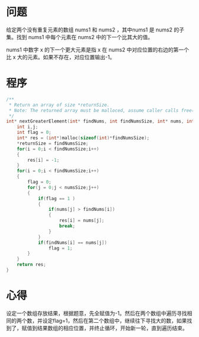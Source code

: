 # 问题
给定两个没有重复元素的数组 nums1 和 nums2 ，其中nums1 是 nums2 的子集。找到 nums1 中每个元素在 nums2 中的下一个比其大的值。

nums1 中数字 x 的下一个更大元素是指 x 在 nums2 中对应位置的右边的第一个比 x 大的元素。如果不存在，对应位置输出-1。
# 程序
```C
/**
 * Return an array of size *returnSize.
 * Note: The returned array must be malloced, assume caller calls free().
 */
int* nextGreaterElement(int* findNums, int findNumsSize, int* nums, int numsSize, int* returnSize) {
    int i,j;
    int flag = 0;
    int* res = (int*)malloc(sizeof(int)*findNumsSize);
    *returnSize = findNumsSize;
    for(i = 0;i < findNumsSize;i++)
    {
        res[i] = -1;
    }
    for(i = 0;i < findNumsSize;i++)
    {
        flag = 0;
        for(j = 0;j < numsSize;j++)
        { 
            if(flag == 1 )
            {
                if(nums[j] > findNums[i])
                {
                    res[i] = nums[j];
                    break;
                }
            }
            if(findNums[i] == nums[j])
                flag = 1;
        }
    }
    return res;
}
```
# 心得
设定一个数组存放结果，根据题意，先全赋值为-1。然后在两个数组中遍历寻找相同的两个数，并设定flag=1，然后在第二个数组中，继续往下寻找大的数，如果找到了，赋值到结果数组的相应位置，并终止循环，开始新一轮，直到遍历结束。